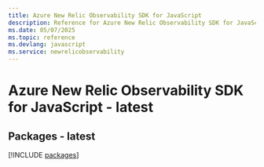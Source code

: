 ```yaml
---
title: Azure New Relic Observability SDK for JavaScript
description: Reference for Azure New Relic Observability SDK for JavaScript
ms.date: 05/07/2025
ms.topic: reference
ms.devlang: javascript
ms.service: newrelicobservability
---
```

# Azure New Relic Observability SDK for JavaScript - latest
## Packages - latest
[!INCLUDE [packages](new-relic-observability-index.md)]